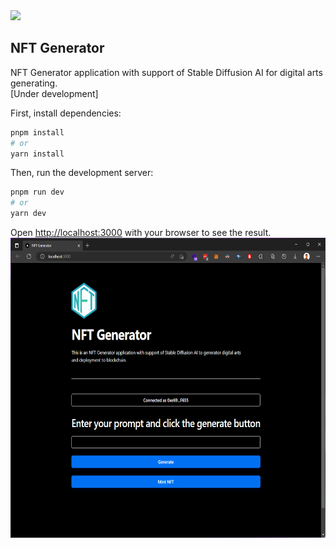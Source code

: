 <img src="https://americojunior.com/_next/image?url=https%3A%2F%2Fcdn.sanity.io%2Fimages%2F0d13ie4a%2Fportfolio%2F74c40cc450fa4d3b28879bb4ef87c5ba2d4f73a9-260x300.png%3Ffit%3Dmax%26auto%3Dformat&w=48&q=75">

## NFT Generator
NFT Generator application with support of Stable Diffusion AI for digital arts generating.<br/>
[Under development]

First, install dependencies:
```bash
pnpm install
# or
yarn install
```

Then, run the development server:

```bash
pnpm run dev
# or
yarn dev
```

Open [http://localhost:3000](http://localhost:3000) with your browser to see the result.
<img src="./static/screenshot.png" width="600px" height="480px">
